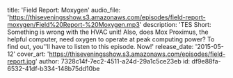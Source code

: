 title: 'Field Report: Moxygen'
audio_file: 'https://thiseveningsshow.s3.amazonaws.com/episodes/field-report-moxygen/Field%20Report-%20Moxygen.mp3'
description: 'TES Short: Something is wrong with the HVAC unit! Also, does Mox Proximus, the helpful computer, need oxygen to operate at peak computing power? To find out, you''ll have to listen to this episode. Now!'
release_date: '2015-05-12'
cover_art: 'https://thiseveningsshow.s3.amazonaws.com/episodes/field-report.jpg'
author: 7328c14f-7ec2-4511-a24d-29a1c5ce23eb
id: df9e88fa-6532-41df-b334-148b75dd10be
